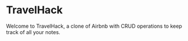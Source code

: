 # TravelHack

Welcome to TravelHack, a clone of Airbnb with CRUD operations to keep track of all your notes.
